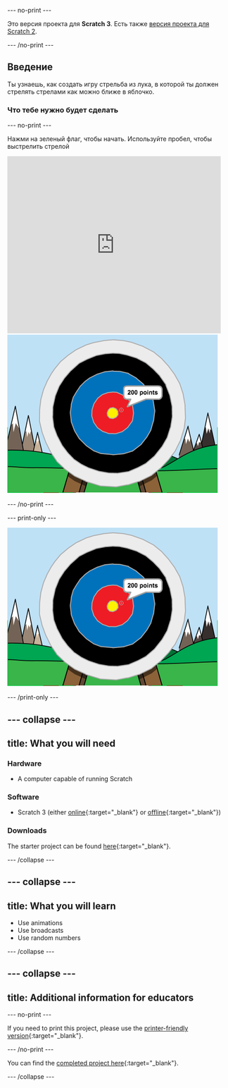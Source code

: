 \--- no-print \---

Это версия проекта для **Scratch 3**. Есть также [версия проекта для Scratch 2](https://projects.raspberrypi.org/en/projects/archery-scratch2).

\--- /no-print \---

## Введение

Ты узнаешь, как создать игру стрельба из лука, в которой ты должен стрелять стрелами как можно ближе в яблочко.

### Что тебе нужно будет сделать

\--- no-print \---

Нажми на зеленый флаг, чтобы начать. Используйте пробел, чтобы выстрелить стрелой

<div class="scratch-preview">
  <iframe allowtransparency="true" width="485" height="402" src="https://scratch.mit.edu/projects/embed/114760038/?autostart=false" frameborder="0" scrolling="no"></iframe>
  <img src="images/archery-final.png">
</div>

\--- /no-print \---

\--- print-only \---

![complete project](images/archery-final.png)

\--- /print-only \---

## \--- collapse \---

## title: What you will need

### Hardware

+ A computer capable of running Scratch

### Software

+ Scratch 3 (either [online](http://rpf.io/scratchon){:target="_blank"} or [offline](http://rpf.io/scratchoff){:target="_blank"})

### Downloads

The starter project can be found [here](http://rpf.io/p/en/archery-go){:target="_blank"}.

\--- /collapse \---

## \--- collapse \---

## title: What you will learn

+ Use animations 
+ Use broadcasts
+ Use random numbers

\--- /collapse \---

## \--- collapse \---

## title: Additional information for educators

\--- no-print \---

If you need to print this project, please use the [printer-friendly version](https://projects.raspberrypi.org/en/projects/archery/print){:target="_blank"}.

\--- /no-print \---

You can find the [completed project here](http://rpf.io/p/en/archery-get){:target="_blank"}.

\--- /collapse \---